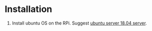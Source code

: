 
# Installation

1. Install ubuntu OS on the RPi. Suggest [ubuntu server 18.04 server](https://ubuntu.com/download/raspberry-pi/thank-you?version=18.04.5&architecture=arm64+raspi4).
